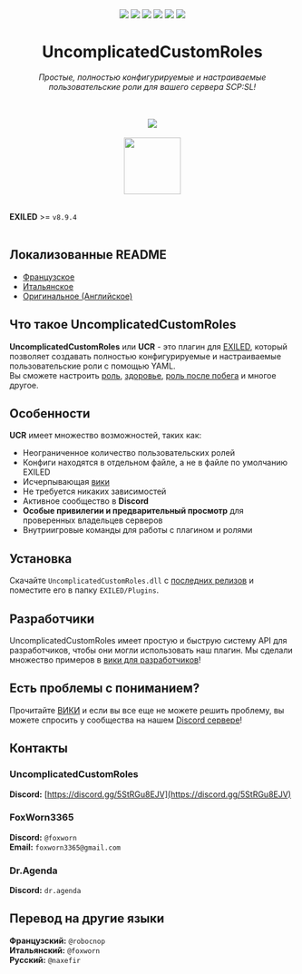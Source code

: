 <div align="center"><a href="https://github.com/UncomplicatedCustomServer/UncomplicatedCustomRoles/releases/latest"><img src="https://img.shields.io/github/v/release/UncomplicatedCustomServer/UncomplicatedCustomRoles"></a> <a href="https://github.com/UncomplicatedCustomServer/UncomplicatedCustomRoles/releases/latest"><img src="https://img.shields.io/github/downloads/UncomplicatedCustomServer/UncomplicatedCustomRoles/total"></a> <a href="https://github.com/UncomplicatedCustomServer/UncomplicatedCustomRoles/pulls"><img src="https://img.shields.io/github/issues-pr/UncomplicatedCustomServer/UncomplicatedCustomRoles"></a> <a href="https://github.com/UncomplicatedCustomServer/UncomplicatedCustomRoles/pulls"><img src="https://img.shields.io/github/issues-pr-closed/UncomplicatedCustomServer/UncomplicatedCustomRoles"></a> <a href="https://github.com/UncomplicatedCustomServer/UncomplicatedCustomRoles/commits/main/"><img src="https://badgen.net/github/commits/UncomplicatedCustomServer/UncomplicatedCustomRoles/main"></a> <img src="https://img.shields.io/badge/Verified_Exiled_Plugin-ss">

  <h1>UncomplicatedCustomRoles</h1>
  <i>Простые, полностью конфигурируемые и настраиваемые пользовательские роли для вашего сервера SCP:SL!</i>

  <br><br>
    <img src="https://ucs.fcosma.it/api/v2/ucr/graph/black">
  <br><br>
    <a href='https://discord.gg/5StRGu8EJV'><img src='https://www.allkpop.com/upload/2021/01/content/262046/1611711962-discord-button.png' height="100"></a>
  <br><br>
</div>

**EXILED** >= `v8.9.4`
<br><br>

## Локализованные README
- [Французское](https://github.com/UncomplicatedCustomServer/UncomplicatedCustomRoles/blob/main/Localization/README-FR.md)
- [Итальянское](https://github.com/UncomplicatedCustomServer/UncomplicatedCustomRoles/blob/main/Localization/README-IT.md)
- [Оригинальное (Английское)](https://github.com/UncomplicatedCustomServer/UncomplicatedCustomRoles)

## Что такое UncomplicatedCustomRoles
**UncomplicatedCustomRoles** или **UCR** - это плагин для [EXILED](https://github.com/Exiled-Team/EXILED), который позволяет создавать полностью конфигурируемые и настраиваемые пользовательские роли с помощью YAML.\
Вы сможете настроить <ins>роль</ins>, <ins>здоровье</ins>, <ins>роль после побега</ins> и многое другое. 

## Особенности
**UCR** имеет множество возможностей, таких как:
- Неограниченное количество пользовательских ролей
- Конфиги находятся в отдельном файле, а не в файле по умолчанию EXILED
- Исчерпывающая [вики](https://github.com/UncomplicatedCustomServer/UncomplicatedCustomRoles/wiki)
- Не требуется никаких зависимостей
- Активное сообщество в **Discord**
- __Особые привилегии и предварительный просмотр__ для проверенных владельцев серверов
- Внутриигровые команды для работы с плагином и ролями

## Установка
Скачайте `UncomplicatedCustomRoles.dll` с [последних релизов](https://github.com/UncomplicatedCustomServer/UncomplicatedCustomRoles/releases/latest) и поместите его в папку `EXILED/Plugins`.

## Разработчики
UncomplicatedCustomRoles имеет простую и быструю систему API для разработчиков, чтобы они могли использовать наш плагин.
Мы сделали множество примеров в [вики для разработчиков](https://github.com/UncomplicatedCustomServer/UncomplicatedCustomRoles/wiki/Developers-World)!

## Есть проблемы с пониманием?
Прочитайте [ВИКИ](https://github.com/UncomplicatedCustomServer/UncomplicatedCustomRoles/wiki) и если вы все еще не можете решить проблему, вы можете спросить у сообщества на нашем [Discord сервере](https://discord.gg/5StRGu8EJV)!

## Контакты
### UncomplicatedCustomRoles
  **Discord:** [https://discord.gg/5StRGu8EJV](https://discord.gg/5StRGu8EJV)

### FoxWorn3365
  **Discord:** `@foxworn`\
  **Email:** `foxworn3365@gmail.com`
### Dr.Agenda
  **Discord:** `dr.agenda`

## Перевод на другие языки
**Французский:** `@robocnop`\
**Итальянский:** `@foxworn` \
**Русский:** `@naxefir`
